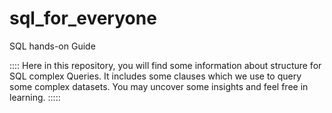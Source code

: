 # sql_for_everyone
 SQL hands-on Guide

::::  Here in this repository, you will find some information about structure for SQL complex Queries.
It includes some clauses which we use to query some complex datasets.
You may uncover some insights and feel free in learning. :::::
